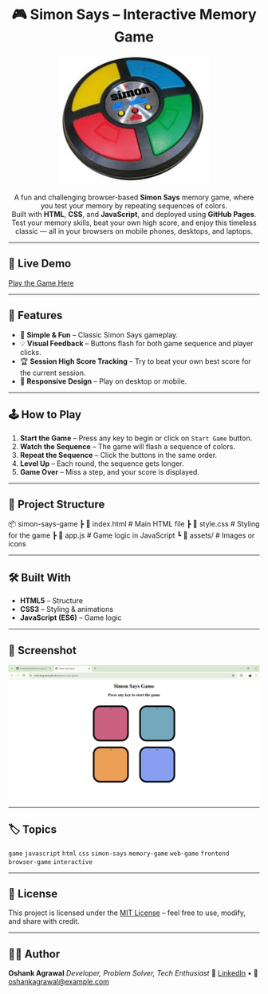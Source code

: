 <h1 align="center"> 🎮 Simon Says – Interactive Memory Game</h1>
<p align="center">
  <img src="assets/simon-game.jpeg" alt="Simon Says Game" width="300">
</p>

<p align="center">
    A fun and challenging browser-based <b>Simon Says</b> memory game, where you test your memory by repeating sequences of colors.<br>
    Built with <b>HTML</b>, <b>CSS</b>, and <b>JavaScript</b>, and deployed using <b>GitHub Pages</b>.<br>
    Test your memory skills, beat your own high score, and enjoy this timeless classic — all in your browsers on mobile phones, desktops, and laptops.
</p>

---

## 🚀 Live Demo
[Play the Game Here](https://oshankagrawal.github.io/simon-says-game/)

---

## 📌 Features
- 🎯 **Simple & Fun** – Classic Simon Says gameplay.
- 💡 **Visual Feedback** – Buttons flash for both game sequence and player clicks.
- 🏆 **Session High Score Tracking** – Try to beat your own best score for the current session.
- 📱 **Responsive Design** – Play on desktop or mobile.

---

## 🕹️ How to Play
1. **Start the Game** – Press any key to begin or click on `Start Game` button.
2. **Watch the Sequence** – The game will flash a sequence of colors.
3. **Repeat the Sequence** – Click the buttons in the same order.
4. **Level Up** – Each round, the sequence gets longer.
5. **Game Over** – Miss a step, and your score is displayed.

---

## 📂 Project Structure
📦 simon-says-game
┣ 📜 index.html # Main HTML file
┣ 📜 style.css # Styling for the game
┣ 📜 app.js # Game logic in JavaScript
┗ 📂 assets/ # Images or icons

---

## 🛠️ Built With
- **HTML5** – Structure
- **CSS3** – Styling & animations
- **JavaScript (ES6)** – Game logic

---

## 📸 Screenshot
![Game Screenshot](assets/Screenshot.png)

---

## 🏷️ Topics
`game` `javascript` `html` `css` `simon-says` `memory-game` `web-game` `frontend` `browser-game` `interactive`

---

## 📜 License
This project is licensed under the [MIT License](LICENSE) – feel free to use, modify, and share with credit.

---

## 👨‍💻 Author

**Oshank Agrawal**
*Developer, Problem Solver, Tech Enthusiast*
🔗 [LinkedIn](https://www.linkedin.com/in/oshankagrawal/) • 📧 [oshankagrawal@example.com](mailto:oshankagrawal@example.com)


